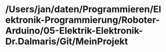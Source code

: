 # /Users/jan/daten/Programmieren/Elektronik-Programmierung/Roboter-Arduino/05-Elektrik-Elektronik-Dr.Dalmaris/Git/MeinProjekt
